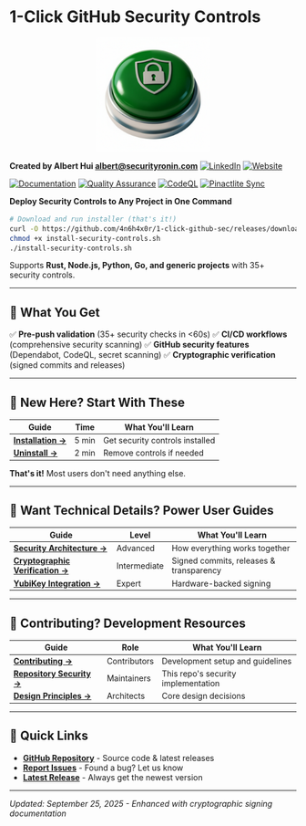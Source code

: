 # 1-Click GitHub Security Controls

<div align="center">
  <img src="./1-click-github-sec Logo.png" alt="1-Click GitHub Security" width="200">
</div>

**Created by Albert Hui <albert@securityronin.com>** [![LinkedIn](https://img.shields.io/badge/LinkedIn-0077B5?style=flat-square&logo=linkedin&logoColor=white)](https://www.linkedin.com/in/alberthui) [![Website](https://img.shields.io/badge/Website-4285F4?style=flat-square&logo=google-chrome&logoColor=white)](https://www.securityronin.com/)

[![Documentation](https://github.com/4n6h4x0r/1-click-github-sec/actions/workflows/docs.yml/badge.svg?branch=main)](https://github.com/4n6h4x0r/1-click-github-sec/actions/workflows/docs.yml)
[![Quality Assurance](https://github.com/4n6h4x0r/1-click-github-sec/actions/workflows/quality-assurance.yml/badge.svg?branch=main)](https://github.com/4n6h4x0r/1-click-github-sec/actions/workflows/quality-assurance.yml)
[![CodeQL](https://github.com/4n6h4x0r/1-click-github-sec/actions/workflows/codeql.yml/badge.svg?branch=main)](https://github.com/4n6h4x0r/1-click-github-sec/actions/workflows/codeql.yml)
[![Pinactlite Sync](https://github.com/4n6h4x0r/1-click-github-sec/actions/workflows/sync-pinactlite.yml/badge.svg?branch=main)](https://github.com/4n6h4x0r/1-click-github-sec/actions/workflows/sync-pinactlite.yml)

**Deploy Security Controls to Any Project in One Command**

```bash
# Download and run installer (that's it!)
curl -O https://github.com/4n6h4x0r/1-click-github-sec/releases/download/v0.4.2/install-security-controls.sh
chmod +x install-security-controls.sh
./install-security-controls.sh
```

Supports **Rust, Node.js, Python, Go, and generic projects** with 35+ security controls.

---

## 🎯 What You Get

✅ **Pre-push validation** (35+ security checks in <60s)
✅ **CI/CD workflows** (comprehensive security scanning)
✅ **GitHub security features** (Dependabot, CodeQL, secret scanning)
✅ **Cryptographic verification** (signed commits and releases)

---

## 🚀 **New Here?** Start With These

| Guide | Time | What You'll Learn |
|-------|------|-------------------|
| **[Installation →](installation/)** | 5 min | Get security controls installed |
| **[Uninstall →](uninstall/)** | 2 min | Remove controls if needed |

**That's it!** Most users don't need anything else.

---

## 🔧 **Want Technical Details?** Power User Guides

| Guide | Level | What You'll Learn |
|-------|-------|-------------------|
| **[Security Architecture →](architecture/)** | Advanced | How everything works together |
| **[Cryptographic Verification →](cryptographic-verification/)** | Intermediate | Signed commits, releases & transparency |
| **[YubiKey Integration →](yubikey/)** | Expert | Hardware-backed signing |

---

## 👥 **Contributing?** Development Resources

| Guide | Role | What You'll Learn |
|-------|------|-------------------|
| **[Contributing →](contributing/)** | Contributors | Development setup and guidelines |
| **[Repository Security →](repo-security/)** | Maintainers | This repo's security implementation |
| **[Design Principles →](design-principles/)** | Architects | Core design decisions |

---

## 🔗 Quick Links

- **[GitHub Repository](https://github.com/4n6h4x0r/1-click-github-sec)** - Source code & latest releases
- **[Report Issues](https://github.com/4n6h4x0r/1-click-github-sec/issues)** - Found a bug? Let us know
- **[Latest Release](https://github.com/4n6h4x0r/1-click-github-sec/releases/latest)** - Always get the newest version

---

*Updated: September 25, 2025 - Enhanced with cryptographic signing documentation*
